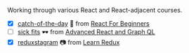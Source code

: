 Working through various React and React-adjacent courses.

- [x] [catch-of-the-day](https://github.com/jennygrahamjones/learning-react/tree/master/catch-of-the-day) 🎣 from [React For Beginners](https://github.com/wesbos/React-For-Beginners-Starter-Files)
- [ ] [sick fits](https://github.com/jennygrahamjones/learning-react/tree/master/sick-fits) 🕶 from [Advanced React and Graph QL](https://github.com/wesbos/Advanced-React)
- [x] [reduxstagram](https://github.com/jennygrahamjones/learning-react/tree/master/reduxstagram) 📷 from [Learn Redux](https://github.com/wesbos/Learn-Redux-Starter-Files)

